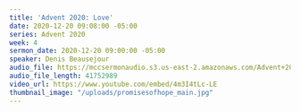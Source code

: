 ```yaml
---
title: 'Advent 2020: Love'
date: 2020-12-20 09:08:00 -05:00
series: Advent 2020
week: 4
sermon_date: 2020-12-20 09:00:00 -05:00
speaker: Denis Beausejour
audio_file: https://mccsermonaudio.s3.us-east-2.amazonaws.com/Advent+2020+Promise+of+Hope/Advent+Week+4+Love.mp3
audio_file_length: 41752989
video_url: https://www.youtube.com/embed/4m3I4tLc-LE
thumbnail_image: "/uploads/promisesofhope_main.jpg"
---
```


